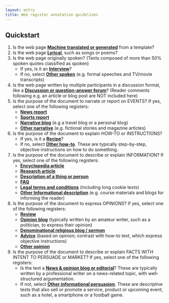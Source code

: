 ```yaml
---
layout: entry
title: Web register annotation guidelines
---
```


## Quickstart

1. Is the web page [**Machine translated or generated**](MT) from a template?
2. Is the web page [**Lyrical**](LY), such as songs or poems?
3. Is the web page originally spoken? (Texts composed of more than 50% spoken quotes classified as spoken)
    * If yes, is it an [**Interview**](SP-it)?
    * If no, select [**Other spoken**](SP-os) (e.g. formal speeches and TV/movie transcripts)
4. Is the web page written by multiple participants in a discussion format, like a [**Discussion or question-answer forum**](ID)? (Reader comments following e.g. an article or blog post are NOT included here)
5. Is the purpose of the document to narrate or report on EVENTS? If yes, select one of the following registers:
    * [**News report**](NA-ne)
    * [**Sports report**](NA-sr)
    * [**Narrative blog**](NA-nb) (e.g a travel blog or a personal blog)
    * [**Other narrative**](NA-on) (e.g. fictional stories and magazine articles)
6. Is the purpose of the document to explain HOW-TO or INSTRUCTIONS?
    * If yes, is it a [**Recipe**](HI-re)?
    * If no, select [**Other how-to**](HI-oh). These are typically step-by-step, objective instructions on how to do something.
7. Is the purpose of the document to describe or explain INFORMATION? If yes, select one of the following registers:
    * [**Encyclopedia article**](IN-en) 
    * [**Research article**](IN-ra)
    * [**Description of a thing or person**](IN-dtp)
    * [**FAQ**](IN-fi)
    * [**Legal terms and conditions**](IN-lt) (including long cookie texts)
    * [**Other Informational description**](IN-oi) (e.g. course materials and blogs for informing the reader)
8. Is the purpose of the document to express OPINIONS? If yes, select one of the following registers:
    * [**Review**](OP-rv)
    * [**Opinion blog**](OP-ob) (typically written by an amateur writer, such as a politician, to express their opinion)
    * [**Denominational religious blog / sermon**](OP-rs)
    * [**Advice**](OP-av) (based on opinion; contrast with how-to text, which express objective instructions)
    * [**Other opinion**](OP-oo)
9. Is the purpose of the document to describe or explain FACTS WITH INTENT TO PERSUADE or MARKET? If yes, select one of the following registers:
    * Is the text a [**News & opinion blog or editorial**](IP-ed)? These are typically written by a professional writer on a news-related topic, with well-structured argumentation.
    * If not, select [**Other informational persuasion**](IP-oe). These are descriptive texts that also sell or promote a service, product or upcoming event, such as a hotel, a smartphone or a football game.
